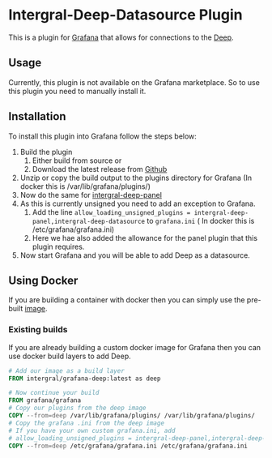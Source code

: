 # Intergral-Deep-Datasource Plugin

This is a plugin for [Grafana](https://grafana.com) that allows for connections to
the [Deep](https://github.com/intergral/deep).

## Usage

Currently, this plugin is not available on the Grafana marketplace. So to use this plugin you need to manually install
it.

## Installation

To install this plugin into Grafana follow the steps below:

1. Build the plugin
   1. Either build from source or
   2. Download the latest release from [Github](https://github.com/intergral/grafana-deep-datasource/releases)
2. Unzip or copy the build output to the plugins directory for Grafana (In docker this is /var/lib/grafana/plugins/)
3. Now do the same for [intergral-deep-panel](https://github.com/intergral/grafana-deep-panel)
4. As this is currently unsigned you need to add an exception to Grafana.
   1. Add the line `allow_loading_unsigned_plugins = intergral-deep-panel,intergral-deep-datasource` to `grafana.ini` (
      In docker this is /etc/grafana/grafana.ini)
   2. Here we hae also added the allowance for the panel plugin that this plugin requires. 
5. Now start Grafana and you will be able to add Deep as a datasource.

## Using Docker
If you are building a container with docker then you can simply use the pre-built [image]().

### Existing builds
If you are already building a custom docker image for Grafana then you can use docker build layers to add Deep.

```dockerfile
# Add our image as a build layer
FROM intergral/grafana-deep:latest as deep

# Now continue your build
FROM grafana/grafana
# Copy our plugins from the deep image
COPY --from=deep /var/lib/grafana/plugins/ /var/lib/grafana/plugins/
# Copy the grafana .ini from the deep image
# If you have your own custom grafana.ini, add 
# allow_loading_unsigned_plugins = intergral-deep-panel,intergral-deep-datasource to your file and remove the next line
COPY --from=deep /etc/grafana/grafana.ini /etc/grafana/grafana.ini
```
